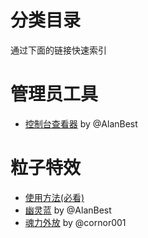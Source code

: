 # 分类目录
通过下面的链接快速索引

# 管理员工具
- [控制台查看器](./管理员工具/控制台查看器.js) by @AlanBest

# 粒子特效
- [使用方法\(必看\)](./粒子特效/粒子特效使用方法.md)
- [幽灵蓝](./粒子特效/幽灵蓝.js) by @AlanBest
- [魂力外放](./粒子特效/魂力外放.js) by @cornor001

